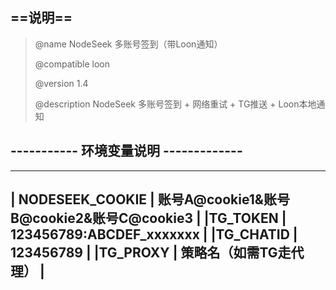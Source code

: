 ## ==说明==
>    @name         NodeSeek 多账号签到（带Loon通知） 
>
>    @compatible   loon
>
>    @version      1.4
>
>    @description  NodeSeek 多账号签到 + 网络重试 + TG推送 + Loon本地通知


## ----------- 环境变量说明 -------------
 ---------------------------------------
 | NODESEEK_COOKIE  |  账号A@cookie1&账号B@cookie2&账号C@cookie3  |
 |TG_TOKEN          |  123456789:ABCDEF_xxxxxxx                 |
 |TG_CHATID         |  123456789                                  |
 |TG_PROXY          |  策略名（如需TG走代理）                      |
 ---------------------------------------
